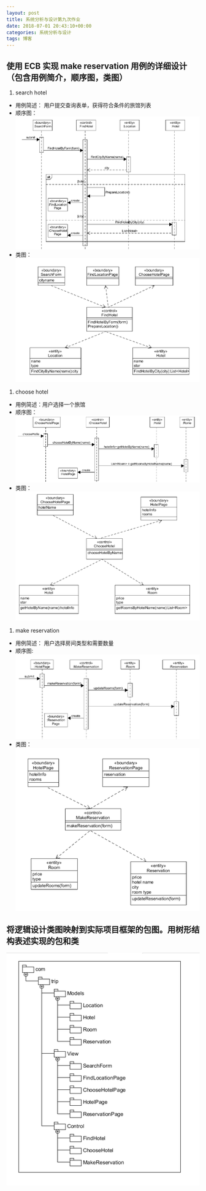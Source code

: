 ```yaml
---
layout: post
title: 系统分析与设计第九次作业
date: 2018-07-01 20:43:10+00:00
categories: 系统分析与设计
tags: 博客
---
```


## 使用 ECB 实现 make reservation 用例的详细设计（包含用例简介，顺序图，类图）

1. search hotel
+ 用例简述： 用户提交查询表单，获得符合条件的旅馆列表
+ 顺序图：  
 ![](../assets/系分第九次作业1.PNG)
+ 类图：  
 ![](../assets/系分第九次作业2.PNG) 

1. choose hotel
+ 用例简述：用户选择一个旅馆
+ 顺序图：  
![](../assets/系分第九次作业3.PNG)
+ 类图：  
![](../assets/系分第九次作业4.PNG)

1. make reservation
+ 用例简述： 用户选择房间类型和需要数量
+ 顺序图:  
 ![](../assets/系分第九次作业5.PNG)
+ 类图：   
![](../assets/系分第九次作业6.PNG)

## 将逻辑设计类图映射到实际项目框架的包图。用树形结构表述实现的包和类

![](../assets/系分第九次作业7.PNG)